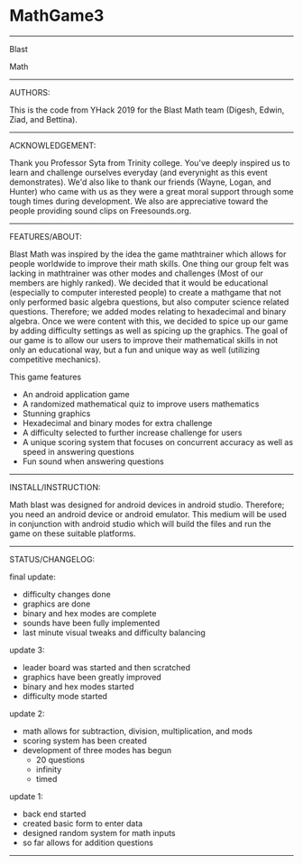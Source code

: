 # MathGame3


------------------------------------------------------------------

Blast

Math

------------------------------------------------------------------


AUTHORS:

This is the code from YHack 2019 for the Blast Math team (Digesh, Edwin, Ziad, and Bettina).

------------------------------------------------------------------

ACKNOWLEDGEMENT:

Thank you Professor Syta from Trinity college. You've deeply inspired us to learn and challenge ourselves everyday (and everynight as this event demonstrates). We'd also like to thank our friends (Wayne, Logan, and Hunter) who came with us as they were a great moral support through some tough times during development. We also are appreciative toward the people providing sound clips on Freesounds.org.

------------------------------------------------------------------

FEATURES/ABOUT:

Blast Math was inspired by the idea the game mathtrainer which allows for people worldwide to improve their math skills. One thing our group felt was lacking in mathtrainer was other modes and challenges (Most of our members are highly ranked). We decided that it would be educational (especially to computer interested people) to create a mathgame that not only performed basic algebra questions, but also computer science related questions. Therefore; we added modes relating to hexadecimal and binary algebra. Once we were content with this, we decided to spice up our game by adding difficulty settings as well as spicing up the graphics. The goal of our game is to allow our users to improve their mathematical skills in not only an educational way, but a fun and unique way as well (utilizing competitive mechanics).   

This game features
- An android application game
- A randomized mathematical quiz to improve users mathematics
- Stunning graphics
- Hexadecimal and binary modes for extra challenge
- A difficulty selected to further increase challenge for users
- A unique scoring system that focuses on concurrent accuracy as well as speed in answering questions
- Fun sound when answering questions

------------------------------------------------------------------

INSTALL/INSTRUCTION:

Math blast was designed for android devices in android studio. Therefore; you need an android device or android emulator.
This medium will be used in conjunction with android studio which will build the files and run the game on these suitable platforms.



------------------------------------------------------------------

STATUS/CHANGELOG:

final update:
- difficulty changes done
- graphics are done
- binary and hex modes are complete
- sounds have been fully implemented
- last minute visual tweaks and difficulty balancing

update 3:
- leader board was started and then scratched
- graphics have been greatly improved
- binary and hex modes started
- difficulty mode started

update 2:
- math allows for subtraction, division, multiplication, and mods
- scoring system has been created
- development of three modes has begun
	- 20 questions
	- infinity
	- timed


update 1:
- back end started
- created basic form to enter data
- designed random system for math inputs
- so far allows for addition questions

------------------------------------------------------------------

